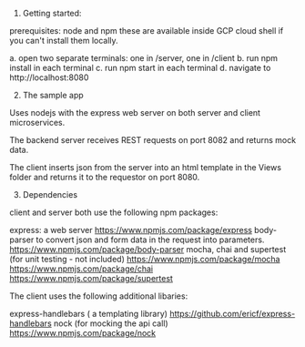 1. Getting started:

prerequisites: node and npm
    these are available inside GCP cloud shell if you can't install them locally.

a. open two separate terminals: one in /server, one in /client
b. run npm install in each terminal
c. run npm start in each terminal
d. navigate to http://localhost:8080

2. The sample app

Uses nodejs with the express web server on both server and client microservices.

The backend server receives REST requests on port 8082 and returns mock data.

The client inserts json from the server into an html template in the Views folder
and returns it to the requestor on port 8080.

3. Dependencies

client and server both use the following npm packages:

express: a web server
    https://www.npmjs.com/package/express
body-parser to convert json and form data in the request into parameters.
    https://www.npmjs.com/package/body-parser
mocha, chai and supertest (for unit testing - not included)
    https://www.npmjs.com/package/mocha
    https://www.npmjs.com/package/chai
    https://www.npmjs.com/package/supertest


The client uses the following additional libaries:

express-handlebars ( a templating library)
    https://github.com/ericf/express-handlebars
nock (for mocking the api call)
    https://www.npmjs.com/package/nock

